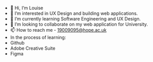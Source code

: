 - 👋 Hi, I’m Louise
- 👀 I’m interested in UX Design and building web applications.
- 🌱 I’m currently learning Software Engineering and UX Design.
- 💞️ I’m looking to collaborate on my web application for University.
- 📫 How to reach me - 19009095@hope.ac.uk
- In the process of learning:
- Github
- Adobe Creative Suite
- Figma

<!---
19009095/19009095 is a ✨ special ✨ repository because its `README.md` (this file) appears on your GitHub profile.
You can click the Preview link to take a look at your changes.
--->
